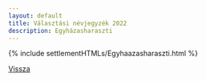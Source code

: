```yaml
---
layout: default
title: Választási névjegyzék 2022
description: Egyházasharaszti
---
```


{% include settlementHTMLs/Egyhaazasharaszti.html %}

[Vissza](./)